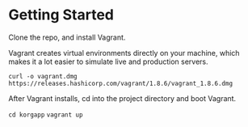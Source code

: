# Getting Started

Clone the repo, and install Vagrant.

Vagrant creates virtual environments directly on your machine,
which makes it a lot easier to simulate live and production servers.

`curl -o vagrant.dmg https://releases.hashicorp.com/vagrant/1.8.6/vagrant_1.8.6.dmg`

After Vagrant installs, cd into the project directory and boot Vagrant.

`cd korgapp`
`vagrant up`


